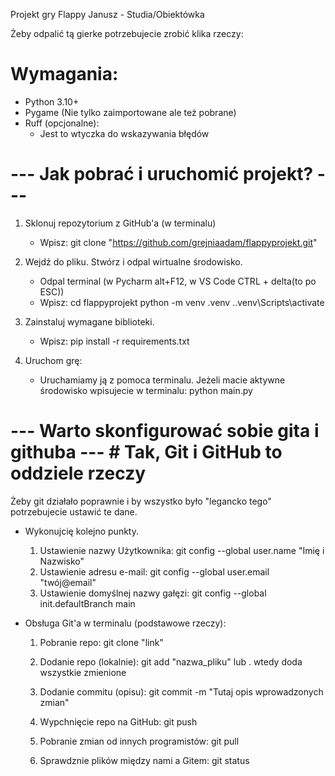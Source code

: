Projekt gry Flappy Janusz - Studia/Obiektówka

Żeby odpalić tą gierke potrzebujecie zrobić klika rzeczy:

# Wymagania:
* Python 3.10+
* Pygame (Nie tylko zaimportowane ale też pobrane)
* Ruff (opcjonalne):
  - Jest to wtyczka do wskazywania błędów

# --- Jak pobrać i uruchomić projekt? --- #

1. Sklonuj repozytorium z GitHub'a (w terminalu)
   - Wpisz: git clone "https://github.com/grejniaadam/flappyprojekt.git"

2. Wejdź do pliku. Stwórz  i odpal wirtualne środowisko.
   - Odpal terminal (w Pycharm alt+F12, w VS Code CTRL + delta(to po ESC))
   - Wpisz: cd flappyprojekt
            python -m venv .venv
            .\.venv\Scripts\activate

3. Zainstaluj wymagane biblioteki.
   - Wpisz: pip install -r requirements.txt

4. Uruchom grę:
   - Uruchamiamy ją z pomoca terminalu. Jeżeli macie aktywne środowisko 
     wpisujecie w terminalu: python main.py

# --- Warto skonfigurować sobie gita i githuba --- # Tak, Git i GitHub to oddziele rzeczy

Żeby git działało poprawnie i by wszystko było "legancko tego" potrzebujecie 
ustawić te dane. 

* Wykonujcię kolejno punkty.
   1. Ustawienie nazwy Użytkownika: git config --global user.name "Imię i Nazwisko"
   2. Ustawienie adresu e-mail: git config --global user.email "twój@email"
   3. Ustawienie domyślnej nazwy gałęzi: git config --global init.defaultBranch main

* Obsługa Git'a w terminalu (podstawowe rzeczy):
   1. Pobranie repo: git clone "link"

   2. Dodanie repo (lokalnie): git add "nazwa_pliku" lub . wtedy doda wszystkie zmienione

   3. Dodanie commitu (opisu): git commit -m "Tutaj opis wprowadzonych zmian"

   3. Wypchnięcie repo na GitHub: git push

   5. Pobranie zmian od innych programistów: git pull

   4. Sprawdznie plików między nami a Gitem: git status



